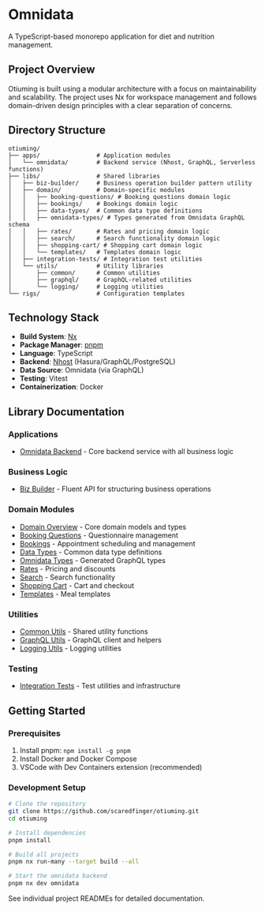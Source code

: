 # Omnidata

A TypeScript-based monorepo application for diet and nutrition management.

## Project Overview

Otiuming is built using a modular architecture with a focus on maintainability and scalability. The project uses Nx for workspace management and follows domain-driven design principles with a clear separation of concerns.

## Directory Structure

```
otiuming/
├── apps/                # Application modules
│   └── omnidata/        # Backend service (Nhost, GraphQL, Serverless functions)
├── libs/                # Shared libraries
│   ├── biz-builder/     # Business operation builder pattern utility
│   ├── domain/          # Domain-specific modules
│   │   ├── booking-questions/ # Booking questions domain logic
│   │   ├── bookings/    # Bookings domain logic
│   │   ├── data-types/  # Common data type definitions
│   │   ├── omnidata-types/ # Types generated from Omnidata GraphQL schema
│   │   ├── rates/       # Rates and pricing domain logic
│   │   ├── search/      # Search functionality domain logic
│   │   ├── shopping-cart/ # Shopping cart domain logic
│   │   └── templates/   # Templates domain logic
│   ├── integration-tests/ # Integration test utilities
│   └── utils/           # Utility libraries
│       ├── common/      # Common utilities
│       ├── graphql/     # GraphQL-related utilities
│       └── logging/     # Logging utilities
└── rigs/                # Configuration templates
```

## Technology Stack

- **Build System**: [Nx](https://nx.dev/)
- **Package Manager**: [pnpm](https://pnpm.io/)
- **Language**: TypeScript
- **Backend**: [Nhost](https://nhost.io/) (Hasura/GraphQL/PostgreSQL)
- **Data Source**: Omnidata (via GraphQL)
- **Testing**: Vitest
- **Containerization**: Docker

## Library Documentation

### Applications
- [Omnidata Backend](/apps/omnidata/README.md) - Core backend service with all business logic

### Business Logic
- [Biz Builder](/libs/biz-builder/README.md) - Fluent API for structuring business operations

### Domain Modules
- [Domain Overview](/libs/domain/README.md) - Core domain models and types
- [Booking Questions](/libs/domain/booking-questions/README.md) - Questionnaire management
- [Bookings](/libs/domain/bookings/README.md) - Appointment scheduling and management
- [Data Types](/libs/domain/data-types/README.md) - Common data type definitions
- [Omnidata Types](/libs/domain/omnidata-types/README.md) - Generated GraphQL types
- [Rates](/libs/domain/rates/README.md) - Pricing and discounts
- [Search](/libs/domain/search/README.md) - Search functionality
- [Shopping Cart](/libs/domain/shopping-cart/README.md) - Cart and checkout
- [Templates](/libs/domain/templates/README.md) - Meal templates

### Utilities
- [Common Utils](/libs/utils/common/README.md) - Shared utility functions
- [GraphQL Utils](/libs/utils/graphql/README.md) - GraphQL client and helpers
- [Logging Utils](/libs/utils/logging/README.md) - Logging utilities

### Testing
- [Integration Tests](/libs/integration-tests/README.md) - Test utilities and infrastructure

## Getting Started

### Prerequisites

1. Install pnpm: `npm install -g pnpm`
2. Install Docker and Docker Compose
3. VSCode with Dev Containers extension (recommended)

### Development Setup

```bash
# Clone the repository
git clone https://github.com/scaredfinger/otiuming.git
cd otiuming

# Install dependencies
pnpm install

# Build all projects
pnpm nx run-many --target build --all

# Start the omnidata backend
pnpm nx dev omnidata
```

See individual project READMEs for detailed documentation.
